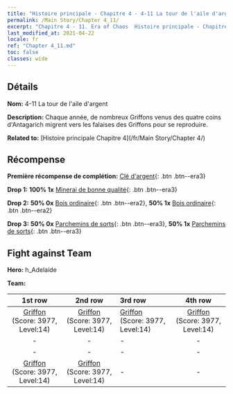 ```yaml
---
title: "Histoire principale - Chapitre 4 - 4-11 La tour de l'aile d'argent"
permalink: /Main Story/Chapter 4_11/
excerpt: "Chapitre 4 - 11. Era of Chaos  Histoire principale - Chapitre 4_11. 4-11 La tour de l'aile d'argent"
last_modified_at: 2021-04-22
locale: fr
ref: "Chapter 4_11.md"
toc: false
classes: wide
---
```


## Détails

 **Nom:** 4-11 La tour de l'aile d'argent

 **Description:** Chaque année, de nombreux Griffons venus des quatre coins d'Antagarich migrent vers les falaises des Griffons pour se reproduire.

 **Related to:** [Histoire principale Chapitre 4](/fr/Main Story/Chapter 4/)

## Récompense

 **Première récompense de complétion:** [Clé d'argent](/ItemsFR/con_693/){: .btn .btn--era3}

 **Drop 1:** **100% 1x** [Minerai de bonne qualité](/ItemsFR/mat_12/){: .btn .btn--era3}

 **Drop 2:** **50% 0x** [Bois ordinaire](/ItemsFR/mat_7/){: .btn .btn--era2}, **50% 1x** [Bois ordinaire](/ItemsFR/mat_7/){: .btn .btn--era2}

 **Drop 3:** **50% 0x** [Parchemins de sorts](/ItemsFR/con_694/){: .btn .btn--era3}, **50% 1x** [Parchemins de sorts](/ItemsFR/con_694/){: .btn .btn--era3}


## Fight against Team
 **Hero:** h_Adelaide

 **Team:**


  | 1st row | 2nd row | 3rd row | 4th row |
  |:----:|:----:|:----|:----:|
  | [Griffon](/fr/units/Griffin/) (Score: 3977, Level:14)  | [Griffon](/fr/units/Griffin/) (Score: 3977, Level:14)  | [Griffon](/fr/units/Griffin/) (Score: 3977, Level:14)  | [Griffon](/fr/units/Griffin/) (Score: 3977, Level:14)  |
  | - | - | - | - |
  | - | - | - | - |
  | [Griffon](/fr/units/Griffin/) (Score: 3977, Level:14)  | [Griffon](/fr/units/Griffin/) (Score: 3977, Level:14)  | - | - |



